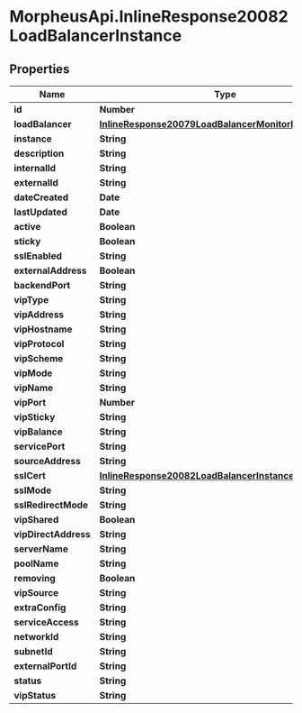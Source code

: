 # MorpheusApi.InlineResponse20082LoadBalancerInstance

## Properties

Name | Type | Description | Notes
------------ | ------------- | ------------- | -------------
**id** | **Number** |  | [optional] 
**loadBalancer** | [**InlineResponse20079LoadBalancerMonitorLoadBalancer**](InlineResponse20079LoadBalancerMonitorLoadBalancer.md) |  | [optional] 
**instance** | **String** |  | [optional] 
**description** | **String** |  | [optional] 
**internalId** | **String** |  | [optional] 
**externalId** | **String** |  | [optional] 
**dateCreated** | **Date** |  | [optional] 
**lastUpdated** | **Date** |  | [optional] 
**active** | **Boolean** |  | [optional] 
**sticky** | **Boolean** |  | [optional] 
**sslEnabled** | **String** |  | [optional] 
**externalAddress** | **Boolean** |  | [optional] 
**backendPort** | **String** |  | [optional] 
**vipType** | **String** |  | [optional] 
**vipAddress** | **String** |  | [optional] 
**vipHostname** | **String** |  | [optional] 
**vipProtocol** | **String** |  | [optional] 
**vipScheme** | **String** |  | [optional] 
**vipMode** | **String** |  | [optional] 
**vipName** | **String** |  | [optional] 
**vipPort** | **Number** |  | [optional] 
**vipSticky** | **String** |  | [optional] 
**vipBalance** | **String** |  | [optional] 
**servicePort** | **String** |  | [optional] 
**sourceAddress** | **String** |  | [optional] 
**sslCert** | [**InlineResponse20082LoadBalancerInstanceSslCert**](InlineResponse20082LoadBalancerInstanceSslCert.md) |  | [optional] 
**sslMode** | **String** |  | [optional] 
**sslRedirectMode** | **String** |  | [optional] 
**vipShared** | **Boolean** |  | [optional] 
**vipDirectAddress** | **String** |  | [optional] 
**serverName** | **String** |  | [optional] 
**poolName** | **String** |  | [optional] 
**removing** | **Boolean** |  | [optional] 
**vipSource** | **String** |  | [optional] 
**extraConfig** | **String** |  | [optional] 
**serviceAccess** | **String** |  | [optional] 
**networkId** | **String** |  | [optional] 
**subnetId** | **String** |  | [optional] 
**externalPortId** | **String** |  | [optional] 
**status** | **String** |  | [optional] 
**vipStatus** | **String** |  | [optional] 



